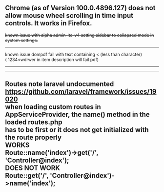 Chrome (as of Version 100.0.4896.127) does not allow mouse wheel scrolling in time input controls.
It works in Firefox.
------------------
~~known issue with alpha admin-lte-v4 setting sidebar to collapsed mode in system settings.~~

--------
known issue dompdf fail with text containing < (less than character)  
(  1234<wdrwer  in item description will fail pdf)

------------
-------------------------------
Routes note laravel undocumented  https://github.com/laravel/framework/issues/19020  
when loading custom routes in AppServiceProvider, the name() method in the loaded routes.php  
has to be first or it does not get initialized with the route properly  
WORKS  
Route::name('index')->get('/', 'Controller@index');  
DOES NOT WORK  
Route::get('/', 'Controller@index')->name('index');
---------------------------------------


